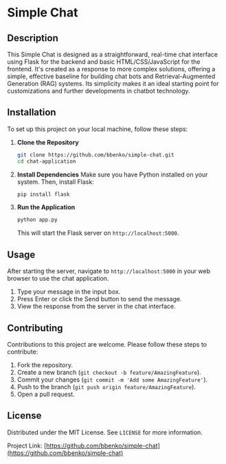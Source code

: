 
# Simple Chat

## Description
This Simple Chat is designed as a straightforward, real-time chat interface using Flask for the backend and basic HTML/CSS/JavaScript for the frontend. It's created as a response to more complex solutions, offering a simple, effective baseline for building chat bots and Retrieval-Augmented Generation (RAG) systems. Its simplicity makes it an ideal starting point for customizations and further developments in chatbot technology.

## Installation
To set up this project on your local machine, follow these steps:

1. **Clone the Repository**
   ```bash
   git clone https://github.com/bbenko/simple-chat.git
   cd chat-application
   ```

2. **Install Dependencies**
   Make sure you have Python installed on your system. Then, install Flask:
   ```bash
   pip install flask
   ```

3. **Run the Application**
   ```bash
   python app.py
   ```
   This will start the Flask server on `http://localhost:5000`.

## Usage
After starting the server, navigate to `http://localhost:5000` in your web browser to use the chat application.

1. Type your message in the input box.
2. Press Enter or click the Send button to send the message.
3. View the response from the server in the chat interface.

## Contributing
Contributions to this project are welcome. Please follow these steps to contribute:

1. Fork the repository.
2. Create a new branch (`git checkout -b feature/AmazingFeature`).
3. Commit your changes (`git commit -m 'Add some AmazingFeature'`).
4. Push to the branch (`git push origin feature/AmazingFeature`).
5. Open a pull request.

## License
Distributed under the MIT License. See `LICENSE` for more information.

Project Link: [https://github.com/bbenko/simple-chat](https://github.com/bbenko/simple-chat)
